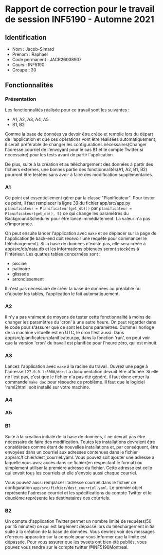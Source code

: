 # Rapport de correction pour le travail de session INF5190 - Automne 2021

## Identification

- Nom : Jacob-Simard
- Prénom : Raphaël
- Code permanent : JACR26038907
- Cours : INF5190
- Groupe : 30

## Fonctionnalités

### Présentation

Les fonctionnalités réalisée pour ce travail sont les suivantes :

- A1, A2, A3, A4, A5
- B1, B2

Comme la base de données va devoir être créée et remplie lors du départ de l'application et que ces opérations vont être réalisées automatiquement, il serait préférable de changer les configurations nécessaires(Changer l'adresse courriel de l'envoyant pour le cas B1 et le compte Twitter si nécessaire) pour les tests avant de partir l'application.

De plus, suite à la création et au téléchargement des données à partir des fichiers externes, une bonnes partie des fonctionnalités(A1, A2, B1, B2) pourront être testées sans avoir à faire des modification supplémentaires.

### A1

Ce point est essentiellement gérer par la classe "Planificateur". Pour tester ce point, il faut remplacer la ligne 30 du fichier app/src/app.py `planificateur = Planificateur(get_db())` par `planificateur = Planificateur(get_db(), 5)` ce qui change les paramètres du BackgroundScheduler pour être lancé immédiatement. La valeur n'a pas d'importance.

On peut ensuite lancer l'application avec `make` et se déplacer sur la page de l'application(le back-end doit recevoir une requête pour commancer le téléchargement). Si la base de données n'existe pas, elle sera créée à app/src/db/data.db et les informations obtenues seront stockées à l'intérieur. Les quatres tables concernées sont :

- piscine
- patinoire
- glissade
- arrondissement

Il n'est pas nécessaire de créer la base de données au préalable ou d'ajouter les tables, l'application le fait automatiquement.

### A2

Il n'y a pas vraiment de moyens de tester cette fonctionnalité à moins de changer les paramètres du 'cron' à une autre heure. On peut regarder dans le code pour s'assurer que ce sont les bons paramètres. Comme l'horloge de la machine virtuelle est en UTC, le cron l'est aussi. Dans app/src/planificateur/planificateur.py, dans la fonction 'run', on peut voir que la version 'cron' du travail est planifiée pour l'heure zéro, qui est minuit.

### A3

Lancez l'application avec `make` à la racine du travail. Ouvrez une page à l'adresse `127.0.0.1:5000/doc`. La documentation devrait être affichée. Si elle ne l'est pas, c'est que le fichier n'a pas été généré, il faut donc entrer la commande `make doc` pour résoudre ce problème. Il faut que le logiciel 'raml2html' soit installé sur votre machine.

### A4

### A5

### B1

Suite à la création initiale de la base de données, il ne devrait pas être nécessaire de faire des modification. Toutes les installations devraient être considérées comme étant de nouvelles installations et, par conséquent, être envoyées dans un courriel aux adresses contenues dans le fichier app/src/fichier/dest_courriel.yaml. Vous pouvez soit ajouter une adresse à laquelle vous avez accès dans ce fichier(en respectant le format) ou simplement utiliser la première adresse du fichier. Cette adresse est celle qui envoit tous les courriels et elle s'envoie aussi chaque courriel.

Vous pouvez aussi remplacer l'adresse courriel dans le fichier de configuration `app/src/fichier/dest_courriel.yaml`. Le premier objet représente l'adresse courriel et les spécifications du compte Twitter et le deuxième représente les destinataires des courriels.

### B2

Un compte d'application Twitter permet un nombre limité de requêtes(50 par 15 minutes) ce qui est largement dépassé lors du téléchargement initial suite à la création
de la base de données. Vous devriez voir des messages d'erreurs apparaitre sur la console pour vous informer que la limite est dépassée. Pour vous assurer que les tweets ont bien été publiés, vous pouvez vous rendre sur le compte twitter @INF5190Montreal.

